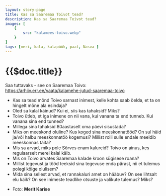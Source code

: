 ```yaml
---
layout: story-page
title: Kas sa Saaremaa Toivot tead?
description: Kas sa Saaremaa Toivot tead?
images: [
    {
        src: "kalamees-toivo.webp"
    }
]
tags: [meri, kala, kalapüük, paat, Nasva ]
---
```



# {{$doc.title}}

Saa tuttavaks - see on Saaremaa Toivo: https://arhiiv.err.ee/vaata/kalamehe-jutud-saaremaa-toivo



<!-- <story-author :author="author" :origin="origin"></story-author> -->
<!-- <story-dictionary :terms="dictionary"></story-dictionary> -->

<details-wrapper summary="Mõtlemiseks ja arutlemiseks">

- Kas sa tead mõnd Toivo sarnast inimest, kelle kohta saab öelda, et ta on hingelt mõne ala esindaja?
- Oled sa kalal käinud? Kui ei, siis kas tahaksid? Miks?
- Toivo ütleb, et iga inimene on nii vana, kui vanana ta end tunneb. Kui vanana sina end tunned?
- Millega sina tahaksid 80aastaselt oma päevi sisustada?
- Miks on meeskond oluline? Kus koged sina meeskonnatööd? On sul häid ja/või halbu meeskonnatöö kogemusi? Millist rolli sulle endale meeldib meeskonnas täita?
- Mis sa arvad, miks pole Sõrves enam kalureid? Toivo on ainus, kes regulaarselt merel kalal käib.
- Mis on Toivo arvates Saaremaa kalade kroon sügisese roana? 
- Millist tegevust ja tööd teeksid sina tegevuse enda pärast, nii et tulemus polegi kõige olulisem?
- Mida sina sellest arvad, et rannakaluri amet on hääbuv? On see lihtsalt elu käik? On see inimeste teadlike otsuste ja valikute tulemus? Miks?

</details-wrapper>


<details-wrapper summary="Allikad" class="text-sm" icon="icon-park-outline:document-folder">

- Foto: **Merit Karise**

</details-wrapper>

